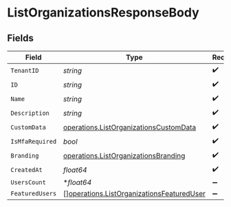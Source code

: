 # ListOrganizationsResponseBody


## Fields

| Field                                                                                                  | Type                                                                                                   | Required                                                                                               | Description                                                                                            |
| ------------------------------------------------------------------------------------------------------ | ------------------------------------------------------------------------------------------------------ | ------------------------------------------------------------------------------------------------------ | ------------------------------------------------------------------------------------------------------ |
| `TenantID`                                                                                             | *string*                                                                                               | :heavy_check_mark:                                                                                     | N/A                                                                                                    |
| `ID`                                                                                                   | *string*                                                                                               | :heavy_check_mark:                                                                                     | N/A                                                                                                    |
| `Name`                                                                                                 | *string*                                                                                               | :heavy_check_mark:                                                                                     | N/A                                                                                                    |
| `Description`                                                                                          | *string*                                                                                               | :heavy_check_mark:                                                                                     | N/A                                                                                                    |
| `CustomData`                                                                                           | [operations.ListOrganizationsCustomData](../../models/operations/listorganizationscustomdata.md)       | :heavy_check_mark:                                                                                     | arbitrary                                                                                              |
| `IsMfaRequired`                                                                                        | *bool*                                                                                                 | :heavy_check_mark:                                                                                     | N/A                                                                                                    |
| `Branding`                                                                                             | [operations.ListOrganizationsBranding](../../models/operations/listorganizationsbranding.md)           | :heavy_check_mark:                                                                                     | N/A                                                                                                    |
| `CreatedAt`                                                                                            | *float64*                                                                                              | :heavy_check_mark:                                                                                     | N/A                                                                                                    |
| `UsersCount`                                                                                           | **float64*                                                                                             | :heavy_minus_sign:                                                                                     | N/A                                                                                                    |
| `FeaturedUsers`                                                                                        | [][operations.ListOrganizationsFeaturedUser](../../models/operations/listorganizationsfeatureduser.md) | :heavy_minus_sign:                                                                                     | N/A                                                                                                    |